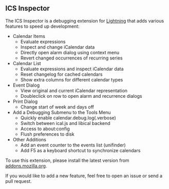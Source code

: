 ## ICS Inspector

The ICS Inspector is a debugging extension for
[Lightning](https://addons.mozilla.org/addon/lightning/) that adds various
features to speed up development:

* Calendar Items
    * Evaluate expressions
    * Inspect and change iCalendar data
    * Directly open alarm dialog using context menu
    * Revert changed occurrences of recurring series
* Calendar List
    * Evaluate expressions and inspect iCalendar data
    * Reset changelog for cached calendars
    * Show extra columns for different calendar types
* Event Dialog
    * View original and current iCalendar representation
    * Doubleclick on row to open alarm and recurrence dialogs
* Print Dialog
    * Change start of week and days off
* Add a Debugging Submenu to the Tools Menu
    * Quickly enable calendar.debug.log(.verbose)
    * Switch between ical.js and libical backend
    * Access to about:config
    * Flush preferences to disk
* Other Additions
    * Add an event counter to the events list (unifinder)
    * Add F5 as a keyboard shortcut to synchronize calendars

To use this extension, please install the latest version from
[addons.mozilla.org](https://addons.mozilla.org/addon/ics-inspector).

If you would like to add a new feature, feel free to open an issue or send a
pull request.
